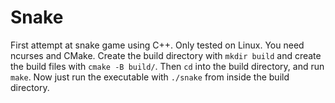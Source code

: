 # Snake

First attempt at snake game using C++. Only tested on Linux. You need ncurses and CMake. 
Create the build directory with `mkdir build` and create the build files with `cmake -B build/`.
Then `cd` into the build directory, and run `make`.
Now just run the executable with `./snake` from inside the build directory.
